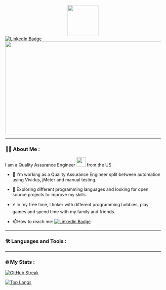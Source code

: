 <div id="header" align="center">
  <img src="https://media.giphy.com/media/M9gbBd9nbDrOTu1Mqx/giphy.gif" width="100"/>
</div>
<div id="badges">
  <a href="your-linkedin-URL">
    <img src="https://img.shields.io/badge/LinkedIn-blue?style=for-the-badge&logo=linkedin&logoColor=white" alt="LinkedIn Badge"/>
  </a>
</div>
<img src="https://komarev.com/ghpvc/?username=xaenerys0&style=flat-square&color=blue" alt=""/>
<div align="center">
  <img src="https://media.giphy.com/media/dWesBcTLavkZuG35MI/giphy.gif" width="600" height="300"/>
</div>

---

### :man_technologist: About Me :
I am a Quality Assurance Engineer <img src="https://media.giphy.com/media/WUlplcMpOCEmTGBtBW/giphy.gif" width="30"> from the US.
- :telescope: I'm working as a Quality Assurance Engineer split between automation using Vividus, jMeter and manual testing.

- :seedling: Exploring different programming languages and looking for open source projects to improve my skills.

- :zap: In my free time, I tinker with different programming hobbies, play games and spend time with my family and friends.

- :mailbox:How to reach me: [![Linkedin Badge](https://img.shields.io/badge/-kakbar-blue?style=flat&logo=Linkedin&logoColor=white)](your-linkedin-url)

---

### :hammer_and_wrench: Languages and Tools :

---

### :fire: My Stats :
[![GitHub Streak](http://github-readme-streak-stats.herokuapp.com?user=xaenerys0&theme=dark&background=000000)](https://git.io/streak-stats)

[![Top Langs](https://github-readme-stats.vercel.app/api/top-langs/?username=xaenerys0&layout=compact&theme=vision-friendly-dark)](https://github.com/anuraghazra/github-readme-stats)
